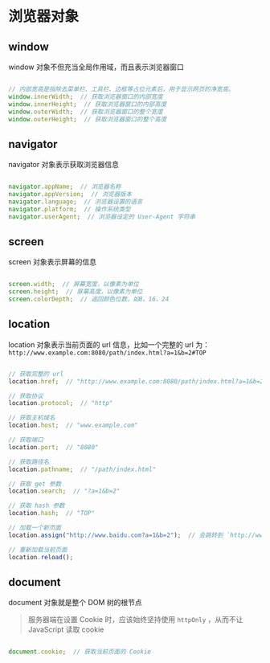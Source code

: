 # 浏览器对象

## window

window 对象不但充当全局作用域，而且表示浏览器窗口

```js

// 内部宽高是指除去菜单栏、工具栏、边框等占位元素后，用于显示网页的净宽高。
window.innerWidth;  // 获取浏览器窗口的内部宽度
window.innerHeight;  // 获取浏览器窗口的内部高度
window.outerWidth;  // 获取浏览器窗口的整个宽度
window.outerHeight;  // 获取浏览器窗口的整个高度

```

## navigator

navigator 对象表示获取浏览器信息

```js

navigator.appName;  // 浏览器名称
navigator.appVersion;  // 浏览器版本
navigator.language;  // 浏览器设置的语言
navigator.platform;  // 操作系统类型
navigator.userAgent;  // 浏览器设定的 User-Agent 字符串

```

## screen

screen 对象表示屏幕的信息

```js

screen.width;  // 屏幕宽度，以像素为单位
screen.height;  // 屏幕高度，以像素为单位
screen.colorDepth;  // 返回颜色位数，如8、16、24

```

## location

location 对象表示当前页面的 url 信息，比如一个完整的 url 为：`http://www.example.com:8080/path/index.html?a=1&b=2#TOP`

```js

// 获取完整的 url
location.href;  // "http://www.example.com:8080/path/index.html?a=1&b=2#TOP"

// 获取协议
location.protocol;  // "http"

// 获取主机域名
location.host;  // "www.example.com"

// 获取端口
location.port;  // "8080"

// 获取路径名
location.pathname;  // "/path/index.html"

// 获取 get 参数
location.search;  // "?a=1&b=2"

// 获取 hash 参数
location.hash;  // "TOP"

// 加载一个新页面
location.assign("http://www.baidu.com?a=1&b=2");  // 会跳转到 `http://www.baidu.com?a=1&b=2` 页面中去

// 重新加载当前页面
location.reload();

```

## document

document 对象就是整个 DOM 树的根节点

> 服务器端在设置 Cookie 时，应该始终坚持使用 `httpOnly` ，从而不让 JavaScript 读取 cookie

```js

document.cookie;  // 获取当前页面的 Cookie

```
